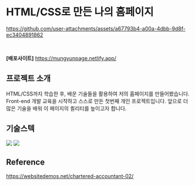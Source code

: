 # HTML/CSS로 만든 나의 홈페이지



https://github.com/user-attachments/assets/a67793b4-a00a-4dbb-9d8f-ec3404891862

<br>

**[배포사이트]** https://mungyunpage.netlify.app/

## 프로젝트 소개

    
HTML/CSS까지 학습한 후, 배운 기술들을 활용하여 저의 홈페이지를 만들어봤습니다. Front-end 개발 교육을 시작하고 스스로 만든 첫번째 개인 프로젝트입니다. 앞으로 더 많은 기술을 배워 이 페이지의 퀼리티를 높이고자 합니다.
## 기술스텍
<div>
    <img src="https://img.shields.io/badge/html5-E34F26?style=for-the-badge&logo=html5&logoColor=white"> 
  <img src="https://img.shields.io/badge/css-1572B6?style=for-the-badge&logo=css3&logoColor=white"> 
</div>

## Reference
https://websitedemos.net/chartered-accountant-02/

